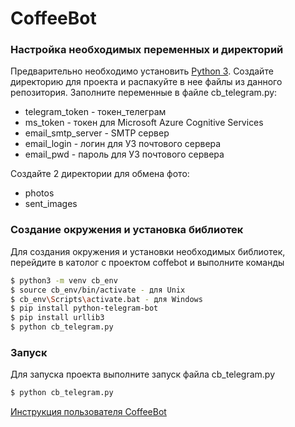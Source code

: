# CoffeeBot

### Настройка необходимых переменных и директорий
Предварительно необходимо установить [Python 3](https://www.python.org/getit/).
Создайте директорию для проекта и распакуйте в нее файлы из данного репозитория.
Заполните переменные в файле cb_telegram.py:
  - telegram_token - токен_телеграм
  - ms_token - токен для Microsoft Azure Cognitive Services
  - email_smtp_server - SMTP сервер
  - email_login - логин для УЗ почтового сервера
  - email_pwd - пароль для УЗ почтового сервера

Создайте 2 директории для обмена фото:
  - photos
  - sent_images
### Создание окружения и установка библиотек
Для создания окружения и установки необходимых библиотек, перейдите в католог с проектом coffebot и выполните команды
```sh
$ python3 -m venv cb_env
$ source cb_env/bin/activate - для Unix
$ cb_env\Scripts\activate.bat - для Windows
$ pip install python-telegram-bot
$ pip install urllib3
$ python cb_telegram.py
```
### Запуск
Для запуска проекта выполните запуск файла cb_telegram.py
```sh
$ python cb_telegram.py
```
[Инструкция пользователя CoffeeBot](https://github.com/ko90/cofeebot/blob/master/instruction.pdf)
